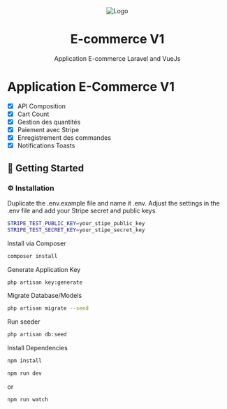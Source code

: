 <div align='center'>
<img src="https://www.positivethinking.tech/wp-content/uploads/2021/01/Logo-Vuejs.png" alt="Logo">
<h1>E-commerce V1</h1>
<p>Application E-commerce Laravel and VueJs</p>
</div>

# Application E-Commerce V1

- [x] API Composition
- [x] Cart Count
- [x] Gestion des quantités
- [x] Paiement avec Stripe
- [x] Enregistrement des commandes
- [x] Notifications Toasts

## :toolbox: Getting Started

### :gear: Installation

Duplicate the .env.example file and name it .env. 
Adjust the settings in the .env file and add your Stripe secret and public keys.
```bash
STRIPE_TEST_PUBLIC_KEY=your_stipe_public_key
STRIPE_TEST_SECRET_KEY=your_stipe_secret_key
```
Install via Composer
```bash
composer install
```
Generate Application Key
```bash
php artisan key:generate
```
Migrate Database/Models
```bash
php artisan migrate --seed
```
Run seeder
```bash
php artisan db:seed
```
Install Dependencies
```bash
npm install

npm run dev
```
or
```bash
npm run watch
```